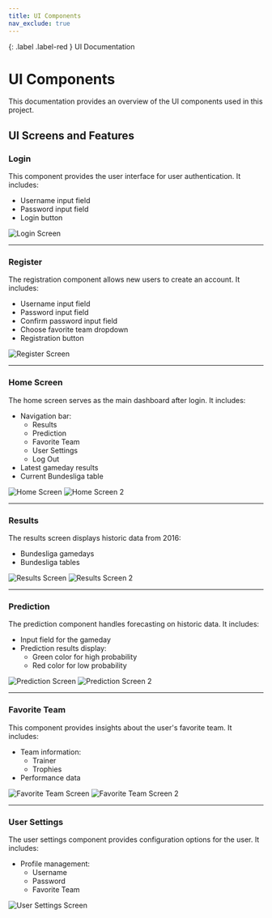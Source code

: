 ```yaml
---
title: UI Components
nav_exclude: true
---
```


{: .label .label-red }
UI Documentation

# UI Components

This documentation provides an overview of the UI components used in this project.

## UI Screens and Features

### Login
This component provides the user interface for user authentication. It includes:
- Username input field
- Password input field
- Login button

![Login Screen](docs/assets/images/Login.png)

---

### Register
The registration component allows new users to create an account. It includes:
- Username input field
- Password input field
- Confirm password input field
- Choose favorite team dropdown
- Registration button

![Register Screen](docs/assets/images/Register.png)

---

### Home Screen
The home screen serves as the main dashboard after login. It includes:
- Navigation bar:
    - Results
    - Prediction
    - Favorite Team
    - User Settings
    - Log Out
- Latest gameday results
- Current Bundesliga table

![Home Screen](docs/assets/images/welcome.png)
![Home Screen 2](docs/assets/images/welcome2.png)

---

### Results
The results screen displays historic data from 2016:
- Bundesliga gamedays
- Bundesliga tables

![Results Screen](docs/assets/images/results.png)
![Results Screen 2](docs/assets/images/results2.png)

---

### Prediction
The prediction component handles forecasting on historic data. It includes:
- Input field for the gameday
- Prediction results display:
    - Green color for high probability
    - Red color for low probability

![Prediction Screen](docs/assets/images/Prediction.png)
![Prediction Screen 2](docs/assets/images/Prediction2.png)

---

### Favorite Team
This component provides insights about the user's favorite team. It includes:
- Team information:
    - Trainer
    - Trophies 
- Performance data

![Favorite Team Screen](docs/assets/images/team.png)
![Favorite Team Screen 2](docs/assets/images/team2.png)

---

### User Settings
The user settings component provides configuration options for the user. It includes:
- Profile management:
    - Username
    - Password
    - Favorite Team

![User Settings Screen](assets/images/user_settings_screen.png)
